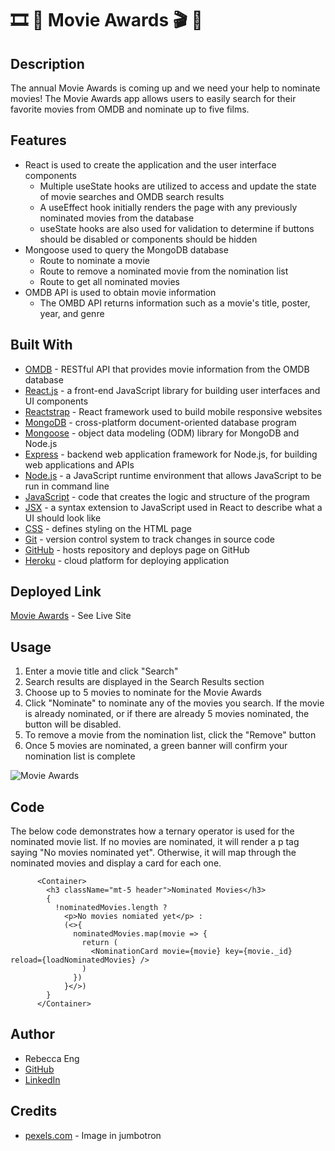 
# 🎞️ 🎥 Movie Awards 🎬 🍿

## Description
The annual Movie Awards is coming up and we need your help to nominate movies! The Movie Awards app allows users to easily search for their favorite movies from OMDB and nominate up to five films.

## Features
* React is used to create the application and the user interface components
    * Multiple useState hooks are utilized to access and update the state of movie searches and OMDB search results
    * A useEffect hook initially renders the page with any previously nominated movies from the database
    * useState hooks are also used for validation to determine if buttons should be disabled or components should be hidden
* Mongoose used to query the MongoDB database
    * Route to nominate a movie
    * Route to remove a nominated movie from the nomination list
    * Route to get all nominated movies
* OMDB API is used to obtain movie information
    * The OMBD API returns information such as a movie's title, poster, year, and genre


## Built With
* [OMDB](http://www.omdbapi.com/) - RESTful API that provides movie information from the OMDB database
* [React.js](https://reactjs.org/) - a front-end JavaScript library for building user interfaces and UI components
* [Reactstrap](https://reactstrap.github.io/) - React framework used to build mobile responsive websites
* [MongoDB](https://www.mongodb.com/) - cross-platform document-oriented database program
* [Mongoose](https://mongoosejs.com/) - object data modeling (ODM) library for MongoDB and Node.js
* [Express](https://expressjs.com/) - backend web application framework for Node.js, for building web applications and APIs
* [Node.js](https://nodejs.org/en/) - a JavaScript runtime environment that allows JavaScript to be run in command line
* [JavaScript](https://developer.mozilla.org/en-US/docs/Web/JavaScript) - code that creates the logic and structure of the program
* [JSX](https://reactjs.org/docs/introducing-jsx.html) - a syntax extension to JavaScript used in React to describe what a UI should look like
* [CSS](https://developer.mozilla.org/en-US/docs/Web/CSS) - defines styling on the HTML page
* [Git](https://git-scm.com/) - version control system to track changes in source code
* [GitHub](https://github.com/) - hosts repository and deploys page on GitHub
* [Heroku](https://heroku.com) - cloud platform for deploying application

## Deployed Link
[Movie Awards](https://shoppies-awards.herokuapp.com/) - See Live Site

## Usage
1. Enter a movie title and click "Search"
2. Search results are displayed in the Search Results section
3. Choose up to 5 movies to nominate for the Movie Awards
4. Click "Nominate" to nominate any of the movies you search. If the movie is already nominated, or if there are already 5 movies nominated, the button will be disabled.
5. To remove a movie from the nomination list, click the "Remove" button
6. Once 5 movies are nominated, a green banner will confirm your nomination list is complete

![Movie Awards](client/public/movie_awards.gif)

## Code
The below code demonstrates how a ternary operator is used for the nominated movie list. If no movies are nominated, it will render a p tag saying "No movies nominated yet". Otherwise, it will map through the nominated movies and display a card for each one.

          <Container>
            <h3 className="mt-5 header">Nominated Movies</h3>
            {
              !nominatedMovies.length ?
                <p>No movies nomiated yet</p> :
                (<>{
                  nominatedMovies.map(movie => {
                    return (
                      <NominationCard movie={movie} key={movie._id} reload={loadNominatedMovies} />
                    )
                  })
                }</>)
            }
          </Container>

## Author
* Rebecca Eng
* [GitHub](https://github.com/engrebecca)
* [LinkedIn](https://www.linkedin.com/in/engrebecca/)

## Credits
* [pexels.com](https://images.unsplash.com/photo-1542204165-65bf26472b9b?ixid=MXwxMjA3fDB8MHxwaG90by1wYWdlfHx8fGVufDB8fHw%3D&ixlib=rb-1.2.1&auto=format&fit=crop&w=1267&q=80) - Image in jumbotron
